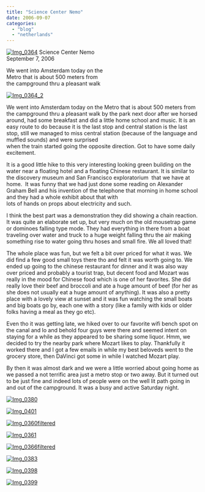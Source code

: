 ```yaml
---
title: "Science Center Nemo"
date: 2006-09-07
categories: 
  - "blog"
  - "netherlands"
---
```


 [![Img_0364](http://soultravelers3new.local/images/2008/05/05/img_0364.png "Img_0364")](https://pub-ac94b3f306b24c0dba4238943c97f2e1.r2.dev/photos/uncategorized/2008/05/05/img_0364.png) Science Center Nemo  
September 7, 2006

We went into Amsterdam today on the  
Metro that is about 500 meters from  
the campground thru a pleasant walk 

<!--more-->

[![Img_0364_2](http://soultravelers3new.local/images/2008/05/05/img_0364_2.png "Img_0364_2")](https://pub-ac94b3f306b24c0dba4238943c97f2e1.r2.dev/photos/uncategorized/2008/05/05/img_0364_2.png)

We went into Amsterdam today on the Metro that is about 500 meters from the campground thru a pleasant walk by the park next door after we horsed around, had some breakfast and did a little home school and music. It is an easy route to do because it is the last stop and central station is the last stop, still we managed to miss central station (because of the language and muffled sounds) and were surprised  
when the train started going the opposite direction. Got to have some daily excitement.  
  
It is a good little hike to this very interesting looking green building on the water near a floating hotel and a floating Chinese restaurant. It is similar to the discovery museum and San Francisco exploratorium  that we have at home.  It was funny that we had just done some reading on Alexander Graham Bell and his invention of the telephone that morning in home school and they had a whole exhibit about that with  
lots of hands on props about electricity and such.  
  
I think the best part was a demonstration they did showing a chain reaction. It was quite an elaborate set up, but very much on the old mousetrap game or dominoes falling type mode. They had everything in there from a boat traveling over water and truck to a huge weight falling thru the air making something rise to water going thru hoses and small fire. We all loved that!  
  
The whole place was fun, but we felt a bit over priced for what it was. We did find a few good small toys there tho and felt it was worth going to. We ended up going to the chinese restaurant for dinner and it was also way over priced and probably a tourist trap, but decent food and Mozart was really in the mood for Chinese food which is one of her favorites. She did really love their beef and broccoli and ate a huge amount of beef (for her as she does not usually eat a huge amount of anything). It was also a pretty place with a lovely view at sunset and it was fun watching the small boats and big boats go by, each one with a story (like a family with kids or older folks having a meal as they go etc).  
  
Even tho it was getting late, we hiked over to our favorite wifi bench spot on the canal and lo and behold four guys were there and seemed intent on staying for a while as they appeared to be sharing some liquor. Hmm, we decided to try the nearby park where Mozart likes to play. Thankfully it worked there and I got a few emails in while my best beloveds went to the grocery store, then DaVinci got some in while I watched Mozart play.  
  
By then it was almost dark and we were a little worried about going home as we passed a not terrific area just a metro stop or two away. But it turned out to be just fine and indeed lots of people were on the well lit path going in and out of the campground. It was a busy and active Saturday night.

[![Img_0380](http://soultravelers3new.local/images/2008/05/05/img_0380.png "Img_0380")](https://pub-ac94b3f306b24c0dba4238943c97f2e1.r2.dev/photos/uncategorized/2008/05/05/img_0380.png)

[![Img_0401](http://soultravelers3new.local/images/2008/05/05/img_0401.png "Img_0401")](https://pub-ac94b3f306b24c0dba4238943c97f2e1.r2.dev/photos/uncategorized/2008/05/05/img_0401.png)

[![Img_0360filtered](http://soultravelers3new.local/images/2008/05/05/img_0360filtered.png "Img_0360filtered")](https://pub-ac94b3f306b24c0dba4238943c97f2e1.r2.dev/photos/uncategorized/2008/05/05/img_0360filtered.png)

[![Img_0361](http://soultravelers3new.local/images/2008/05/05/img_0361.png "Img_0361")](https://pub-ac94b3f306b24c0dba4238943c97f2e1.r2.dev/photos/uncategorized/2008/05/05/img_0361.png)

[![Img_0366filtered](http://soultravelers3new.local/images/2008/05/05/img_0366filtered.png "Img_0366filtered")](https://pub-ac94b3f306b24c0dba4238943c97f2e1.r2.dev/photos/uncategorized/2008/05/05/img_0366filtered.png)

[![Img_0383](http://soultravelers3new.local/images/2008/05/05/img_0383.png "Img_0383")](https://pub-ac94b3f306b24c0dba4238943c97f2e1.r2.dev/photos/uncategorized/2008/05/05/img_0383.png)

[![Img_0398](http://soultravelers3new.local/images/2008/05/05/img_0398.png "Img_0398")](https://pub-ac94b3f306b24c0dba4238943c97f2e1.r2.dev/photos/uncategorized/2008/05/05/img_0398.png)

[![Img_0399](http://soultravelers3new.local/images/2008/05/05/img_0399.png "Img_0399")](https://pub-ac94b3f306b24c0dba4238943c97f2e1.r2.dev/photos/uncategorized/2008/05/05/img_0399.png)

[  
](https://pub-ac94b3f306b24c0dba4238943c97f2e1.r2.dev/photos/uncategorized/2008/05/05/img_0364_2.png)

